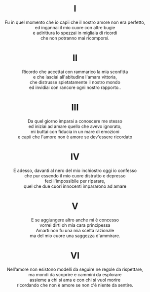 <!---
$"metadata"$
{"md": true, "upload_date": "2010-04-29 09:35:48", "title": "Il mio cuore ricordai", "draft": false, "slug": "il-mio-cuore-ricordai", "tags": ["poetry", "italiano", "amore"]}
$"metadata"$
-->
<div style="text-align:center">
<h1>I</h1>

Fu in quel momento che io capii che il nostro amore non era perfetto,<br />
ed ingannai il mio cuore con altre bugie<br />
e adirittura lo spezzai in migliaia di ricordi<br />
che non potranno mai ricomporsi.<br />

<h1>II</h1>

Ricordo che accettai con rammarico la mia sconfitta<br />
e che lasciai all'abitudine l'amara vittoria,<br />
che distrusse spietatamente il nostro mondo<br />
ed invidiai con rancore ogni nostro rapporto..<br />

<h1>III</h1>

Da quel giorno imparai a conoscere me stesso<br />
ed iniziai ad amare quello che avevo ignorato,<br />
mi buttai con fiducia in un mare di emozioni<br />
e capii che l'amore non è amore se dev'essere ricordato<br />

<h1>IV</h1>

E adesso, davanti al nero del mio inchiostro oggi io confesso<br />
che pur essendo il mio cuore distrutto e depresso<br />
feci l'impossibile per riparare,<br />
quel che due cuori innocenti impararono ad amare<br />

<h1>V</h1>

E se aggiungere altro anche mi è concesso<br />
vorrei dirti oh mia cara principessa<br />
Amarti non fu una mia scelta razionale<br />
ma del mio cuore una saggezza d'ammirare.<br />

<h1>VI</h1>

Nell’amore non esistono modelli da seguire ne regole da rispettare,<br />
ma mondi da scoprire e cammini da esplorare<br />
assieme a chi si ama e con chi si vuol morire<br />
ricordando che non è amore se non c'è niente da sentire.<br />
</div>